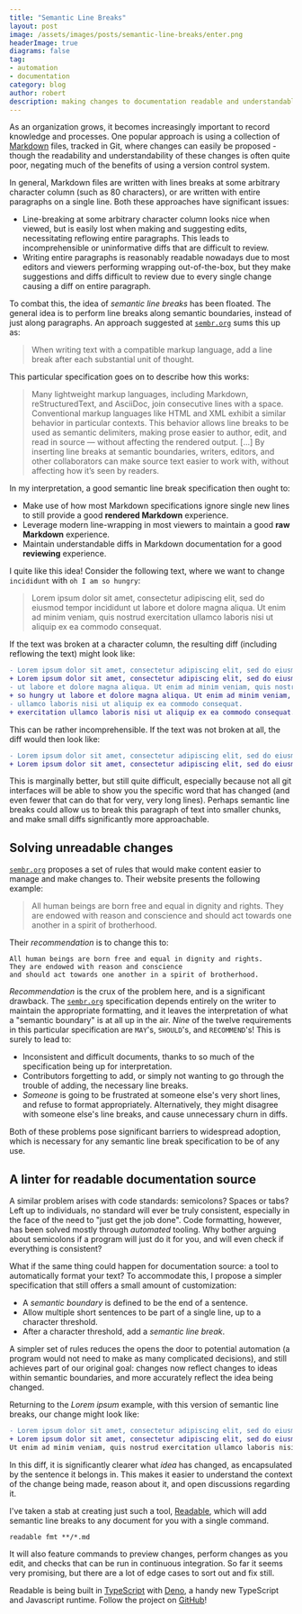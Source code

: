 ```yaml
---
title: "Semantic Line Breaks"
layout: post
image: /assets/images/posts/semantic-line-breaks/enter.png
headerImage: true
diagrams: false
tag:
- automation
- documentation
category: blog
author: robert
description: making changes to documentation readable and understandable
---
```


As an organization grows, it becomes increasingly important to record knowledge and processes. One popular approach is using a collection of [Markdown](https://en.wikipedia.org/wiki/Markdown) files, tracked in Git, where changes can easily be proposed - though the readability and understandability of these changes is often quite poor, negating much of the benefits of using a version control system.

In general, Markdown files are written with lines breaks at some arbitrary character column (such as 80 characters), or are written with entire paragraphs on a single line.
Both these approaches have significant issues:

- Line-breaking at some arbitrary character column looks nice when viewed, but is easily lost when making and suggesting edits, necessitating reflowing entire paragraphs.
  This leads to incomprehensible or uninformative diffs that are difficult to review.
- Writing entire paragraphs is reasonably readable nowadays due to most editors and viewers performing wrapping out-of-the-box, but they make suggestions and diffs difficult to review due to every single change causing a diff on entire paragraph.

To combat this, the idea of *semantic line breaks* has been floated. The general idea is to perform line breaks along semantic boundaries, instead of just along paragraphs. An approach suggested at [`sembr.org`](https://sembr.org/) sums this up as:

> When writing text with a compatible markup language, add a line break after each substantial unit of thought.

This particular specification goes on to describe how this works:

> Many lightweight markup languages, including Markdown, reStructuredText, and AsciiDoc, join consecutive lines with a space. Conventional markup languages like HTML and XML exhibit a similar behavior in particular contexts.
> This behavior allows line breaks to be used as semantic delimiters, making prose easier to author, edit, and read in source — without affecting the rendered output.
> [...]
> By inserting line breaks at semantic boundaries, writers, editors, and other collaborators can make source text easier to work with, without affecting how it’s seen by readers.

In my interpretation, a good semantic line break specification then ought to:

- Make use of how most Markdown specifications ignore single new lines to still provide a good **rendered Markdown** experience.
- Leverage modern line-wrapping in most viewers to maintain a good **raw Markdown** experience.
- Maintain understandable diffs in Markdown documentation for a good **reviewing** experience.

I quite like this idea! Consider the following text, where we want to change `incididunt` with `oh I am so hungry`:

> Lorem ipsum dolor sit amet, consectetur adipiscing elit, sed do eiusmod tempor incididunt ut labore et dolore magna aliqua. Ut enim ad minim veniam, quis nostrud exercitation ullamco laboris nisi ut aliquip ex ea commodo consequat.

If the text was broken at a character column, the resulting diff (including reflowing the text) might look like:

```diff
- Lorem ipsum dolor sit amet, consectetur adipiscing elit, sed do eiusmod tempor incididunt
+ Lorem ipsum dolor sit amet, consectetur adipiscing elit, sed do eiusmod tempor oh I am
- ut labore et dolore magna aliqua. Ut enim ad minim veniam, quis nostrud exercitation
+ so hungry ut labore et dolore magna aliqua. Ut enim ad minim veniam, quis nostrud
- ullamco laboris nisi ut aliquip ex ea commodo consequat.
+ exercitation ullamco laboris nisi ut aliquip ex ea commodo consequat.
```

This can be rather incomprehensible. If the text was not broken at all, the diff would then look like:

```diff
- Lorem ipsum dolor sit amet, consectetur adipiscing elit, sed do eiusmod tempor incididunt ut labore et dolore magna aliqua. Ut enim ad minim veniam, quis nostrud exercitation ullamco laboris nisi ut aliquip ex ea commodo consequat.
+ Lorem ipsum dolor sit amet, consectetur adipiscing elit, sed do eiusmod tempor oh I am so hungry ut labore et dolore magna aliqua. Ut enim ad minim veniam, quis nostrud exercitation ullamco laboris nisi ut aliquip ex ea commodo consequat.
```

This is marginally better, but still quite difficult, especially because not all git interfaces will be able to show you the specific word that has changed (and even fewer that can do that for very, very long lines). Perhaps semantic line breaks could allow us to break this paragraph of text into smaller chunks, and make small diffs significantly more approachable.

## Solving unreadable changes

[`sembr.org`](https://sembr.org/) proposes a set of rules that would make content easier to manage and make changes to. Their website presents the following example:

> All human beings are born free and equal in dignity and rights. They are endowed with reason and conscience and should act towards one another in a spirit of brotherhood.

Their *recommendation* is to change this to:

```
All human beings are born free and equal in dignity and rights.
They are endowed with reason and conscience
and should act towards one another in a spirit of brotherhood.
```

*Recommendation* is the crux of the problem here, and is a significant drawback. The [`sembr.org`](https://sembr.org/) specification depends entirely on the writer to maintain the appropriate formatting, and it leaves the interpretation of what a "semantic boundary" is at all up in the air. *Nine* of the twelve requirements in this particular specification are `MAY`'s, `SHOULD`'s, and `RECOMMEND`'s! This is surely to lead to:

- Inconsistent and difficult documents, thanks to so much of the  specification being up for interpretation.
- Contributors forgetting to add, or simply not wanting to go through the trouble of adding, the necessary line breaks.
- *Someone* is going to be frustrated at someone else's very short lines, and refuse to format appropriately. Alternatively, they might disagree with someone else's line breaks, and cause unnecessary churn in diffs.

Both of these problems pose significant barriers to widespread adoption, which is necessary for any semantic line break specification to be of any use.

## A linter for readable documentation source

A similar problem arises with code standards: semicolons? Spaces or tabs? Left up to individuals, no standard will ever be truly consistent, especially in the face of the need to "just get the job done". Code formatting, however, has been solved mostly through *automated* tooling. Why bother arguing about semicolons if a program will just do it for you, and will even check if everything is consistent?

What if the same thing could happen for documentation source: a tool to automatically format your text? To accommodate this, I propose a simpler specification that still offers a small amount of customization:

- A *semantic boundary* is defined to be the end of a sentence.
- Allow multiple short sentences to be part of a single line, up to a character threshold.
- After a character threshold, add a *semantic line break*.

A simpler set of rules reduces the opens the door to potential automation (a program would not need to make as many complicated decisions), and still achieves part of our original goal: changes now reflect changes to ideas within semantic boundaries, and more accurately reflect the idea being changed.

Returning to the *Lorem ipsum* example, with this version of semantic line breaks, our change might look like:

```diff
- Lorem ipsum dolor sit amet, consectetur adipiscing elit, sed do eiusmod tempor incididunt ut labore et dolore magna aliqua.
+ Lorem ipsum dolor sit amet, consectetur adipiscing elit, sed do eiusmod tempor oh I am so hungry ut labore et dolore magna aliqua.
Ut enim ad minim veniam, quis nostrud exercitation ullamco laboris nisi ut aliquip ex ea commodo consequat.
```

In this diff, it is significantly clearer what *idea* has changed, as encapsulated by the sentence it belongs in. This makes it easier to understand the context of the change being made, reason about it, and open discussions regarding it.

I've taken a stab at creating just such a tool, [Readable](https://github.com/bobheadxi/readable), which will add semantic line breaks to any document for you with a single command.

```
readable fmt **/*.md
```

It will also feature commands to preview changes, perform changes as you edit, and checks that can be run in continuous integration. So far it seems very promising, but there are a lot of edge cases to sort out and fix still.

Readable is being built in [TypeScript](https://www.typescriptlang.org/) with [Deno](https://deno.land/), a handy new TypeScript and Javascript runtime. Follow the project on [GitHub](https://github.com/bobheadxi/readable)!
